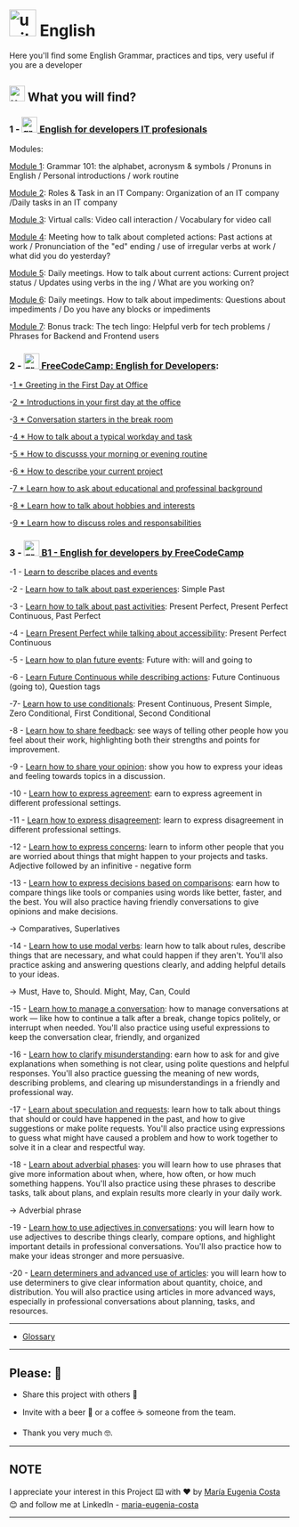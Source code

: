 # <img width="48" height="48" src="https://img.icons8.com/emoji/48/united-kingdom-emoji.png" alt="united-kingdom-emoji"/> English

Here you'll find some English Grammar, practices and tips, very useful if you are a developer

## <img width="28" height="28" src="https://img.icons8.com/emoji/28/united-kingdom-emoji.png" alt="united-kingdom-emoji"/> What you will find?

### 1 - [<img width="28" height="28" src="https://img.icons8.com/color/28/great-britain.png" alt="great britain"/>  English for developers IT profesionals](https://github.com/eugenia1984/english/tree/main/english-for-developers-it-professionals)

Modules:

[Module 1](https://github.com/eugenia1984/english/blob/main/english-for-developers-it-professionals/module01.md): Grammar 101: the alphabet, acronysm & symbols / Pronuns in English / Personal introductions / work routine

[Module 2](https://github.com/eugenia1984/english/blob/main/english-for-developers-it-professionals/module02.md): Roles & Task in an IT Company: Organization of an IT company /Daily tasks in an IT company

[Module 3](https://github.com/eugenia1984/english/blob/main/english-for-developers-it-professionals/module03.md): Virtual calls: Video call interaction / Vocabulary for video call

[Module 4](https://github.com/eugenia1984/english/blob/main/english-for-developers-it-professionals/module04.md): Meeting how to talk about completed actions: Past actions at work / Pronunciation of the "ed" ending / use of irregular verbs at work / what did you do yesterday?

[Module 5](https://github.com/eugenia1984/english/blob/main/english-for-developers-it-professionals/module05.md): Daily meetings. How to talk about current actions: Current project status / Updates using verbs in the ing / What are you working on?

[Module 6](https://github.com/eugenia1984/english/blob/main/english-for-developers-it-professionals/module06.md): Daily meetings. How to talk about impediments: Questions about impediments / Do you have any blocks or impediments

[Module 7](https://github.com/eugenia1984/english/blob/main/english-for-developers-it-professionals/module07.md): Bonus track: The tech lingo: Helpful verb for tech problems / Phrases for Backend and Frontend users



### 2 - [<img width="28" height="28" src="https://img.icons8.com/color/28/great-britain.png" alt="great britain"/>  FreeCodeCamp: English for Developers](https://github.com/eugenia1984/english/tree/main/free_code_camp_english):

-[1 * Greeting in the First Day at Office](https://github.com/eugenia1984/english/blob/main/free_code_camp_english/01_greeting_in_the_first_day_at_office.md) 

-[2 * Introductions in your first day at the office](https://github.com/eugenia1984/english/blob/main/free_code_camp_english/02_first_day_at_office.md) 

-[3 * Conversation starters in the break room](https://github.com/eugenia1984/english/blob/main/free_code_camp_english/03_conversation_started_in_the_break_room.md) 

-[4 * How to talk about a typical workday and task](https://github.com/eugenia1984/english/blob/main/free_code_camp_english/04_how_to_talk_about_a_typical_workday_and_task.md)

-[5 * How to discusss your morning or evening routine](https://github.com/eugenia1984/english/blob/main/free_code_camp_english/05_how_to_discuss_your_morning_or_evening_routine.md)

-[6 * How to describe your current project](https://github.com/eugenia1984/english/blob/main/free_code_camp_english/06-learn-how-to-describe-your-current-project.md)

-[7 * Learn how to ask about educational and professinal background](https://github.com/eugenia1984/english/blob/main/free_code_camp_english/07-learn-how-to-ask-and-sahre-about-educational-and-professional-background.md)

-[8 * Learn how to talk about hobbies and interests](https://github.com/eugenia1984/english/blob/main/free_code_camp_english/08-learn-how-to-talk-about-hobbies-and-interests.md)

-[9 * Learn how to discuss roles and responsabilities](https://github.com/eugenia1984/english/blob/main/free_code_camp_english/09-learn-how-to-discuss-roles-and-responsabilities.md)


### 3 - [<img width="28" height="28" src="https://img.icons8.com/color/28/great-britain.png" alt="great britain"/>  B1 - English for developers by FreeCodeCamp](https://github.com/eugenia1984/english/tree/main/b1-english-for-developers)

-1 - [Learn to describe places and events](https://github.com/eugenia1984/english/blob/main/b1-english-for-developers/1-learn-to-describe-places-and-events.md)

-2 - [Learn how to talk about past experiences](https://github.com/eugenia1984/english/blob/main/b1-english-for-developers/2-learn-how-to-talk-about-past-experiences.md): Simple Past

-3 - [Learn how to talk about past activities](https://github.com/eugenia1984/english/blob/main/b1-english-for-developers/3-learn-how-to-talk-about-past-activities.md): Present Perfect, Present Perfect Continuous, Past Perfect


-4 - [Learn Present Perfect while talking about accessibility](https://github.com/eugenia1984/english/blob/main/b1-english-for-developers/4-learn-present-perfect-while-talking-about-accessibility.md): Present Perfect Continuous

-5 - [Learn how to plan future events](https://github.com/eugenia1984/english/blob/main/b1-english-for-developers/5-learn-how-to-plan-future-events.md): Future with: will and going to

-6 - [Learn Future Continuous while describing actions](https://github.com/eugenia1984/english/blob/main/b1-english-for-developers/6-learn-future-continuous-while-describing-actions.md): Future Continuous (going to),  Question tags

-7- [Learn how to use conditionals](https://github.com/eugenia1984/english/blob/main/b1-english-for-developers/7-learn-how-to-use-conditionals.md): Present Continuous, Present Simple, Zero Conditional, First Conditional,  Second Conditional

-8 - [Learn how to share feedback](https://github.com/eugenia1984/english/blob/main/b1-english-for-developers/8-learn-how-to-share-feedback.md): see ways of telling other people how you feel about their work, highlighting both their strengths and points for improvement.

-9 - [Learn how to share your opinion](https://github.com/eugenia1984/english/blob/main/b1-english-for-developers/9-learn-how-to-share-your-opinion.md): show you how to express your ideas and feeling towards topics in a discussion.

-10 - [Learn how to express agreement](https://github.com/eugenia1984/english/blob/main/b1-english-for-developers/10-learn-how-to-express-agreement.md): earn to express agreement in different professional settings.

-11 - [Learn how to express disagreement](https://github.com/eugenia1984/english/blob/main/b1-english-for-developers/11-learn-how-to-express-disagreement.md): learn to express disagreement in different professional settings.

-12 - [Learn how to express concerns](https://github.com/eugenia1984/english/blob/main/b1-english-for-developers/12-learn-how-to-express-concerns.md):  learn to inform other people that you are worried about things that might happen to your projects and tasks. Adjective followed by an infinitive - negative form

-13 - [Learn how to express decisions based on comparisons](https://github.com/eugenia1984/english/blob/main/b1-english-for-developers/13-learn-how-to-express-decisions-based-on-comparisons.md): earn how to compare things like tools or companies using words like better, faster, and the best. You will also practice having friendly conversations to give opinions and make decisions. 

-> Comparatives, Superlatives

-14 - [Learn how to use modal verbs](https://github.com/eugenia1984/english/blob/main/b1-english-for-developers/14-learn-how-to-use-modal-verbs.md): learn how to talk about rules, describe things that are necessary, and what could happen if they aren't. You'll also practice asking and answering questions clearly, and adding helpful details to your ideas.

-> Must, Have to, Should. Might, May, Can, Could

-15 - [Learn how to manage a conversation](https://github.com/eugenia1984/english/blob/main/b1-english-for-developers/15-learn-how-to-manage-a-conversation.md):  how to manage conversations at work — like how to continue a talk after a break, change topics politely, or interrupt when needed. You'll also practice using useful expressions to keep the conversation clear, friendly, and organized

-16 - [Learn how to clarify misunderstanding](https://github.com/eugenia1984/english/blob/main/b1-english-for-developers/16-learn-how-to-clarify-misunderstandings.md): earn how to ask for and give explanations when something is not clear, using polite questions and helpful responses. You'll also practice guessing the meaning of new words, describing problems, and clearing up misunderstandings in a friendly and professional way.

-17 - [Learn about speculation and requests](https://github.com/eugenia1984/english/blob/main/b1-english-for-developers/17-learn-about-speculation-and-requests.md): learn how to talk about things that should or could have happened in the past, and how to give suggestions or make polite requests. You'll also practice using expressions to guess what might have caused a problem and how to work together to solve it in a clear and respectful way.

-18 - [Learn about adverbial phases](https://github.com/eugenia1984/english/blob/main/b1-english-for-developers/18-learn-about-adverbial-phrases.md): you will learn how to use phrases that give more information about when, where, how often, or how much something happens. You'll also practice using these phrases to describe tasks, talk about plans, and explain results more clearly in your daily work.

-> Adverbial phrase

-19 - [Learn how to use adjectives in conversations](https://github.com/eugenia1984/english/blob/main/b1-english-for-developers/19-learn-how-to-use-adjectives-in-conversations.md): you will learn how to use adjectives to describe things clearly, compare options, and highlight important details in professional conversations. You'll also practice how to make your ideas stronger and more persuasive.

-20 - [Learn determiners and advanced use of articles](https://github.com/eugenia1984/english/blob/main/b1-english-for-developers/20-learn-determiners-and-advanced-use-of-articles.md): you will learn how to use determiners to give clear information about quantity, choice, and distribution. You will also practice using articles in more advanced ways, especially in professional conversations about planning, tasks, and resources.

---

- [Glossary](https://github.com/eugenia1984/english/tree/main/glossary.md)

---


## Please: 🎁


* Share this project with others 📢

* Invite with a beer 🍺 or a coffee ☕ someone from the team. 

* Thank you very much 🤓.

---


## NOTE


I appreciate your interest in this Project ⌨️ with ❤️ by [María Eugenia Costa](https://github.com/eugenia1984) 😊 and follow me at LinkedIn - [maria-eugenia-costa](https://www.linkedin.com/in/maria-eugenia-costa/)

---
